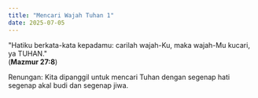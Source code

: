 ```yaml
---
title: "Mencari Wajah Tuhan 1"
date: 2025-07-05
---
```


"Hatiku berkata-kata kepadamu: carilah wajah-Ku, maka wajah-Mu kucari, ya TUHAN."  
(**Mazmur 27:8**)

Renungan: Kita dipanggil untuk mencari Tuhan dengan segenap hati segenap akal budi dan segenap jiwa.
